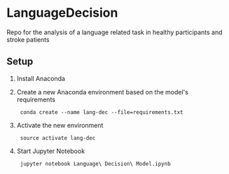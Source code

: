# LanguageDecision
Repo for the analysis of a language related task in healthy participants and stroke patients

## Setup
1. Install Anaconda

2. Create a new Anaconda environment based on the model's requirements

		conda create --name lang-dec --file=requirements.txt

3. Activate the new environment

		source activate lang-dec

4. Start Jupyter Notebook

		jupyter notebook Language\ Decision\ Model.ipynb
